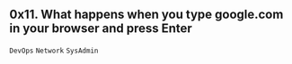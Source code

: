 ## 0x11. What happens when you type google.com in your browser and press Enter
`DevOps` `Network` `SysAdmin`
